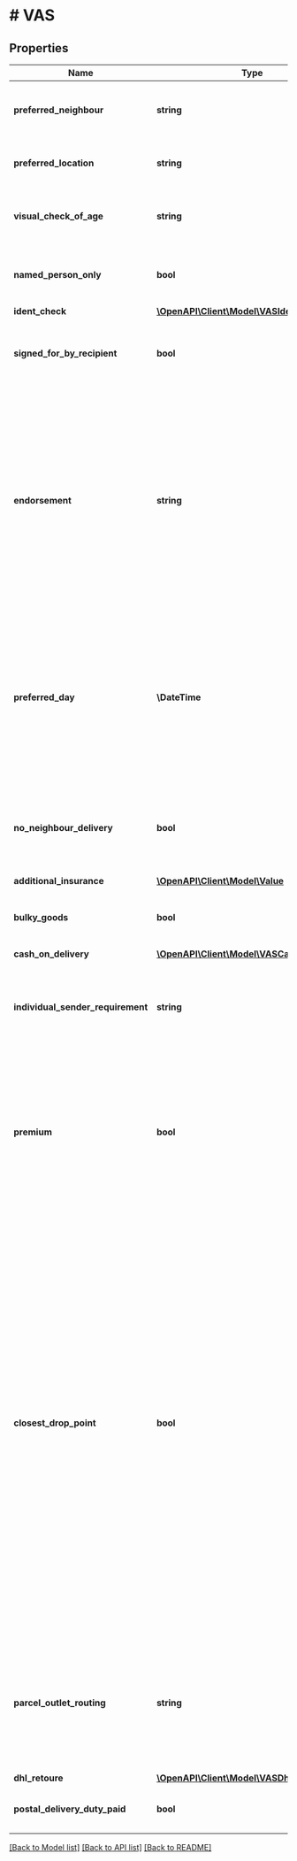 # # VAS

## Properties

Name | Type | Description | Notes
------------ | ------------- | ------------- | -------------
**preferred_neighbour** | **string** | Preferred neighbour. Can be specified as text. | [optional]
**preferred_location** | **string** | Preferred location. Can be specified as text. | [optional]
**visual_check_of_age** | **string** | if used it will trigger checking the age of recipient | [optional]
**named_person_only** | **bool** | Delivery can only be signed for by yourself personally. | [optional]
**ident_check** | [**\OpenAPI\Client\Model\VASIdentCheck**](VASIdentCheck.md) |  | [optional]
**signed_for_by_recipient** | **bool** | Delivery must be signed for by the recipient and not by DHL staff | [optional]
**endorsement** | **string** | Instructions and endorsement how to treat international undeliverable shipment. By default, shipments are returned if undeliverable. There are country specific rules whether the shipment is returned immediately or after a grace period. | [optional]
**preferred_day** | **\DateTime** | Preferred day of delivery in format YYYY-MM-DD. Shipper can request a preferred day of delivery. The preferred day should be between 2 and 6 working days after handover to DHL. | [optional]
**no_neighbour_delivery** | **bool** | Delivery can only be signed for by yourself personally or by members of your household. | [optional]
**additional_insurance** | [**\OpenAPI\Client\Model\Value**](Value.md) |  | [optional]
**bulky_goods** | **bool** | Leaving this out is same as setting to false. Sperrgut. | [optional]
**cash_on_delivery** | [**\OpenAPI\Client\Model\VASCashOnDelivery**](VASCashOnDelivery.md) |  | [optional]
**individual_sender_requirement** | **string** | Special instructions for delivery. 2 character code, possible values agreed in contract. | [optional]
**premium** | **bool** | Choice of premium vs economy parcel. Availability is country dependent and may be manipulated by DHL if choice is not available. Please review the label. | [optional]
**closest_drop_point** | **bool** | Closest Droppoint Delivery to the droppoint closest to the address of the recipient of the shipment. For this kind of delivery either the phone number and/or the e-mail address of the receiver is mandatory. For shipments using DHL Paket International it is recommended that you choose one of the three delivery types: Economy, Premium, CDP. Otherwise, the current default for the receiver country will be picked. | [optional]
**parcel_outlet_routing** | **string** | Undeliverable domestic shipment can be forwarded and held at retail. Notification to email (fallback: consignee email) will be used. | [optional]
**dhl_retoure** | [**\OpenAPI\Client\Model\VASDhlRetoure**](VASDhlRetoure.md) |  | [optional]
**postal_delivery_duty_paid** | **bool** | All import duties are paid by the shipper. | [optional]

[[Back to Model list]](../../README.md#models) [[Back to API list]](../../README.md#endpoints) [[Back to README]](../../README.md)
